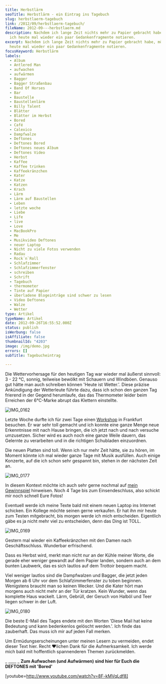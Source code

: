 ```yaml
---
title: Herbstlärm
seoTitle: Herbstlärm - ein Eintrag ins Tagebuch
slug: herbstlaerm-tagebuch
link: /2012/09/herbstlaerm-tagebuch/
fileName: 2012-09---herbstlaerm.md
description: Nachdem ich lange Zeit nichts mehr zu Papier gebracht habe, möchte
  ich heute mal wieder ein paar Gedankenfragmente notieren.
excerpt: Nachdem ich lange Zeit nichts mehr zu Papier gebracht habe, möchte ich
  heute mal wieder ein paar Gedankenfragmente notieren.
focusKeyword: Herbstlärm
labels:
  - Album
  - Antlered Man
  - aufwachen
  - aufwärmen
  - Bagger
  - Bagger Straßenbau
  - Band Of Horses
  - Bar
  - Baustelle
  - Baustellenlärm
  - Billy Talent
  - Blätter
  - Blätter im Herbst
  - Bored
  - Café
  - Calexico
  - Dampfwalze
  - Deftones
  - Deftones Bored
  - Deftones neues Album
  - Deftones Video
  - Herbst
  - Kaffee
  - Kaffee trinken
  - Kaffeekränzchen
  - Kater
  - Katze
  - Katzen
  - Krach
  - Lärm
  - Lärm auf Baustellen
  - Leben
  - letzte woche
  - Liebe
  - Life
  - live
  - Love
  - MacBookPro
  - Me
  - Musikvideo Deftones
  - neuer Laptop
  - Nicht zu viele Fotos verwenden
  - Radau
  - Rock´n`Roll
  - Schlafzimmer
  - Schlafzimmerfenster
  - schreiben
  - Schrift
  - Tagebuch
  - thermometer
  - Tinte auf Papier
  - überladene Blogeinträge sind schwer zu lesen
  - Video Deftones
  - Walze
  - Wetter
type: Artikel
typeName: Artikel
date: 2012-09-26T16:55:52.000Z
status: publish
isWerbung: false
isAffiliate: false
thumbnailId: "4203"
image: /img/demo.jpg
errors: []
subTitle: Tagebucheintrag
  
---
```


Die Wettervorhersage für den heutigen Tag war wieder mal äußerst sinnvoll: 3 -
22 °C, sonnig, teilweise bewölkt mit Schauern und Windböen. Genauso gut hätte
man auch schreiben können 'Heute ist Wetter.'. Diese präzise Ankündigung der
Wetterleute führte dazu, dass ich schon den ganzen Tag frierend in der Gegend
herumlaufe, das das Thermometer leider beim Erreichen der 6°C-Marke abrupt das
Klettern einstellte.

![IMG_0162](http://cardamonchai.com/wp-content/uploads/2012/09/img_01621-640x640.jpg)

Letzte Woche durfte ich für zwei Tage einen
[Workshop](http://www.websiteboosting.com/) in Frankfurt besuchen. Er war sehr
toll gemacht und ich konnte eine ganze Menge neue Erkenntnisse mit nach Hause
bringen, die ich jetzt nach und nach versuche umzusetzen. Sicher wird es auch
noch eine ganze Weile dauern, das Gelernte zu verarbeiten und in die richtigen
Schubladen einzuordnen.

Die neuen Platten sind toll. Wenn ich nur mehr Zeit hätte, sie zu hören, im
Moment könnte ich mal wieder ganze Tage mit Musik ausfüllen. Auch einige
Konzerte, auf die ich schon sehr gespannt bin, stehen in der nächsten Zeit an.

![IMG_0177](http://cardamonchai.com/wp-content/uploads/2012/09/img_0177-640x640.jpg)

In diesem Kontext möchte ich auch sehr gerne nochmal auf
[mein Gewinnspiel](//2012/09/06/verlosung-exklusive-cd-t-shirts-und-vinyl-zu-gewinnen/)
hinweisen. Noch 4 Tage bis zum Einsendeschluss, also schickt mir noch schnell
Eure Fotos!

Eventuell werde ich meine Texte bald mit einem neuen Laptop ins Internet
schicken. Ein Kollege möchte seinen gerne verkaufen. Er hat ihn mir heute zum
Testen mitgebracht, bis morgen werde ich mich entscheiden. Eigentlich gäbe es ja
nicht mehr viel zu entscheiden, denn das Ding ist TOLL.

![IMG_0169](http://cardamonchai.com/wp-content/uploads/2012/09/img_0169-640x640.jpg)

Gestern mal wieder ein Kaffeekränzchen mit den Damen nach Geschäftsschluss.
Wunderbar erfrischend.

Dass es Herbst wird, merkt man nicht nur an der Kühle meiner Worte, die gerade
eher weniger gewandt auf dem Papier landen, sondern auch an dem bunten Laubwerk,
das es sich lautlos auf dem Trottoir bequem macht.

Viel weniger lautlos sind die Dampfwalzen und Bagger, die jetzt jeden Morgen ab
6 Uhr vor dem Schlafzimmerfenster zu toben beginnen. Wenigstens braucht man so
keinen Wecker. Und die Kater hört man morgens auch nicht mehr an der Tür
kratzen. Kein Wunder, wenn das komplette Haus wackelt. Lärm, Gebrüll, der Geruch
von Halböl und Teer liegen schwer in der Luft.

![IMG_0180](http://cardamonchai.com/wp-content/uploads/2012/09/img_0180-640x640.jpg)

Die beste E-Mail des Tages endete mit den Worten 'Diese Mail hat keine Bedeutung
und kann bedenkenlos gelöscht werden.'. Ich finde das zauberhaft. Das muss ich
mir auf jeden Fall merken.

Um Ermüdungserscheinungen unter meinen Lesern zu vermeiden, endet dieser Text
hier. Recht ♥lichen Dank für die Aufmerksamkeit. Ich werde mich bald mit
hoffentlich spannenderen Themen zurückmelden.

_ \_\_\_\_ _ **Zum Aufwachen (und Aufwärmen) sind hier für Euch die DEFTONES mit
'Bored'**

[youtube=http://www.youtube.com/watch?v=8F-kMVqLdf8]

  